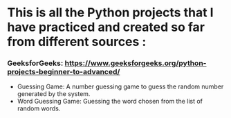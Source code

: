 # This is all the Python projects that I have practiced and created so far from different sources :

### GeeksforGeeks: https://www.geeksforgeeks.org/python-projects-beginner-to-advanced/
- Guessing Game: A number guessing game to guess the random number generated by the system.
- Word Guessing Game: Guessing the word chosen from the list of random words.
